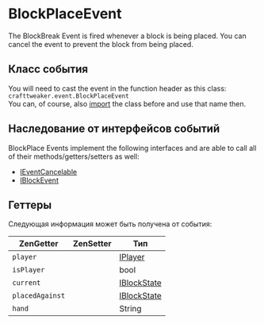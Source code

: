 
# BlockPlaceEvent

The BlockBreak Event is fired whenever a block is being placed. You can cancel the event to prevent the block from being placed.

## Класс события
You will need to cast the event in the function header as this class:  
`crafttweaker.event.BlockPlaceEvent`  
You can, of course, also [import](/AdvancedFunctions/Import/) the class before and use that name then.

## Наследование от интерфейсов событий
BlockPlace Events implement the following interfaces and are able to call all of their methods/getters/setters as well:

- [IEventCancelable](/Vanilla/Events/Events/IEventCancelable/)
- [IBlockEvent](/Vanilla/Events/Events/IBlockEvent/)


## Геттеры
Следующая информация может быть получена от события:

| ZenGetter       | ZenSetter | Тип                                         |
| --------------- | --------- | ------------------------------------------- |
| `player`        |           | [IPlayer](/Vanilla/Players/IPlayer/)        |
| `isPlayer`      |           | bool                                        |
| `current`       |           | [IBlockState](/Vanilla/Blocks/IBlockState/) |
| `placedAgainst` |           | [IBlockState](/Vanilla/Blocks/IBlockState/) |
| `hand`          |           | String                                      |
